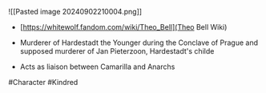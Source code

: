 
![[Pasted image 20240902210004.png]]

- [https://whitewolf.fandom.com/wiki/Theo_Bell](Theo Bell Wiki) 

- Murderer of Hardestadt the Younger during the Conclave of Prague and supposed murderer of Jan Pieterzoon, Hardestadt's childe
- Acts as liaison between Camarilla and Anarchs


#Character #Kindred 